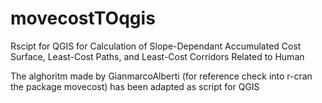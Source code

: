 # movecostTOqgis
Rscipt for QGIS for Calculation of Slope-Dependant Accumulated Cost Surface, Least-Cost Paths, and Least-Cost Corridors Related to Human

The alghoritm made by GianmarcoAlberti (for reference check into r-cran the package movecost) has been adapted as script for QGIS
